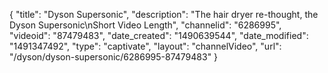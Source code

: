 {
    "title": "Dyson Supersonic",
    "description": "The hair dryer re-thought, the Dyson Supersonic\nShort Video Length",
    "channelid": "6286995",
    "videoid": "87479483",
    "date_created": "1490639544",
    "date_modified": "1491347492",
    "type": "captivate",
    "layout": "channelVideo",
    "url": "\/dyson\/dyson-supersonic\/6286995-87479483"
}
